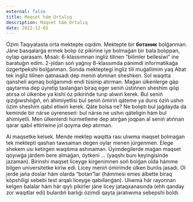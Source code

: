 ```yaml
---
external: false
title: Maqset hám Ortalıq
description: Maqset hám Ortalıq
date: 2022-12-01
---
```


Ózim Taqıyatasta orta mektepte oqıdım. Mektepte bir **ботаник** bolǵanman. Jáne basqalarǵa ermek bolıp óz pikirine iye bolmaǵan bir bala bolıppan, oylap qarasam. Mısalı: 6-klassımnan ingliz tilinen “bilimler bellesiwi” ine baratuǵın edim. 2-jıldan soń yaǵnıy 8-klassımda pánimdi informatikaǵa ózgertpekshi bolǵanman. Sonda mekteptegi ingliz tili muǵallimim yaq Abat tek ingliz tilinen qatnasadı dep meniń atımnan sheshken. Sol waqıtta qansheli aqmaq bolǵanımdı endi túsinip atırman. Maǵan úlkenlerge gáp qaytarma dep úyretip taslanǵan biraq eger seniń ústińnen sheshim qılıp atırsa ol úlkenbe ya kishi óz pikirińde turıp alıwıń kerek. Bul seniń qızıǵıwshılıǵıń, eń áhimiyetlisi bul seniń ómiriń qáteme ya durıs óziń ushın ózim sheshim qabıl etiwiń kerek. Qáte bolsa ne? Ne bolıptı bul jaǵdayda da keminde bir nárse úyreneseń: bul nárse ne ushın qáteligin hám bul áhimiyetli. Men úlkenlerdi húrmetleme dep atırǵan joqpan al seniń atıńnan qarar qabıl ettiriwine jol qoyma dep atırman.

Al maqsetke kelsek. Mende mektep waqıtta rası ulıwma maqset bolmaǵan tek mektepti qashan tawsaman degen oylar menen júrgenmen. Elege shekem usı ketirgen waqıtıma ashınaman. Úyimdegilerde maǵan maqset qoyıwǵa járdem bere almaǵan, óytkeni … (yaqshı bunı keyingisinde jazaman). Birinshi maqset liceyge kirgenimnen soń bolǵan olda hámme bilgen universitetke kiriw edi. Licey meniń ómirimde úlken burılıs jasadı. Ol jerde jańa doslar hám olarda “botan”lar (hámmesi emes álbette biraq kópshiligi sebebi test arqalı liceyge qabıllanǵan). Ulıwma hár rayonnan kelgen balalar hám hár qıylı pikirler jáne licey jataqxanasında (ehh qanday zor waqıtlar edi) bulardıń barlıǵı ózimdi qayta jaratıwıma sebepshi boldı.
